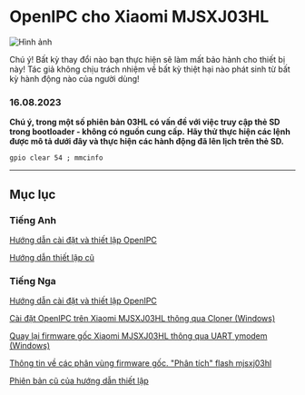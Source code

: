 # OpenIPC cho Xiaomi MJSXJ03HL 

![Hình ảnh](https://user-images.githubusercontent.com/88727968/222164240-66044bf1-16da-4ea2-af38-6fd3d3fb1b92.png)

Chú ý! Bất kỳ thay đổi nào bạn thực hiện sẽ làm mất bảo hành cho thiết bị này! Tác giả không chịu trách nhiệm về bất kỳ thiệt hại nào phát sinh từ bất kỳ hành động nào của người dùng!

### 16.08.2023

**Chú ý, trong một số phiên bản 03HL có vấn đề với việc truy cập thẻ SD trong bootloader - không có nguồn cung cấp.**
**Hãy thử thực hiện các lệnh được mô tả dưới đây và thực hiện các hành động đã lên lịch trên thẻ SD.**

```gpio clear 54 ; mmcinfo```

_______________
## Mục lục
### Tiếng Anh
[Hướng dẫn cài đặt và thiết lập OpenIPC](https://github.com/OpenIPC/device-mjsxj03hl/blob/master/Manual_en.md)

[Hướng dẫn thiết lập cũ](https://github.com/OpenIPC/device-mjsxj03hl/blob/master/old_setting_up_en.md)

### Tiếng Nga
[Hướng dẫn cài đặt và thiết lập OpenIPC](https://github.com/OpenIPC/device-mjsxj03hl/blob/master/Manual_ru.md)

[Cài đặt OpenIPC trên Xiaomi MJSXJ03HL thông qua Cloner (Windows)](https://github.com/OpenIPC/device-mjsxj03hl/blob/master/usb-cloner-manual-mjsxj03hl.md)

[Quay lại firmware gốc Xiaomi MJSXJ03HL thông qua UART ymodem (Windows)](https://github.com/OpenIPC/device-mjsxj03hl/blob/master/stock-firmware-via-uart.md)

[Thông tin về các phân vùng firmware gốc. "Phân tích" flash mjsxj03hl](https://github.com/OpenIPC/device-mjsxj03hl/blob/master/FwPatch_.ru.md)

[Phiên bản cũ của hướng dẫn thiết lập](https://github.com/OpenIPC/device-mjsxj03hl/blob/master/old_setting_up_ru.md)